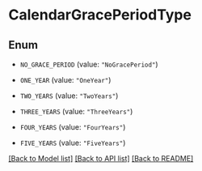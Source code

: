 # CalendarGracePeriodType

## Enum


* `NO_GRACE_PERIOD` (value: `"NoGracePeriod"`)

* `ONE_YEAR` (value: `"OneYear"`)

* `TWO_YEARS` (value: `"TwoYears"`)

* `THREE_YEARS` (value: `"ThreeYears"`)

* `FOUR_YEARS` (value: `"FourYears"`)

* `FIVE_YEARS` (value: `"FiveYears"`)


[[Back to Model list]](../README.md#documentation-for-models) [[Back to API list]](../README.md#documentation-for-api-endpoints) [[Back to README]](../README.md)


